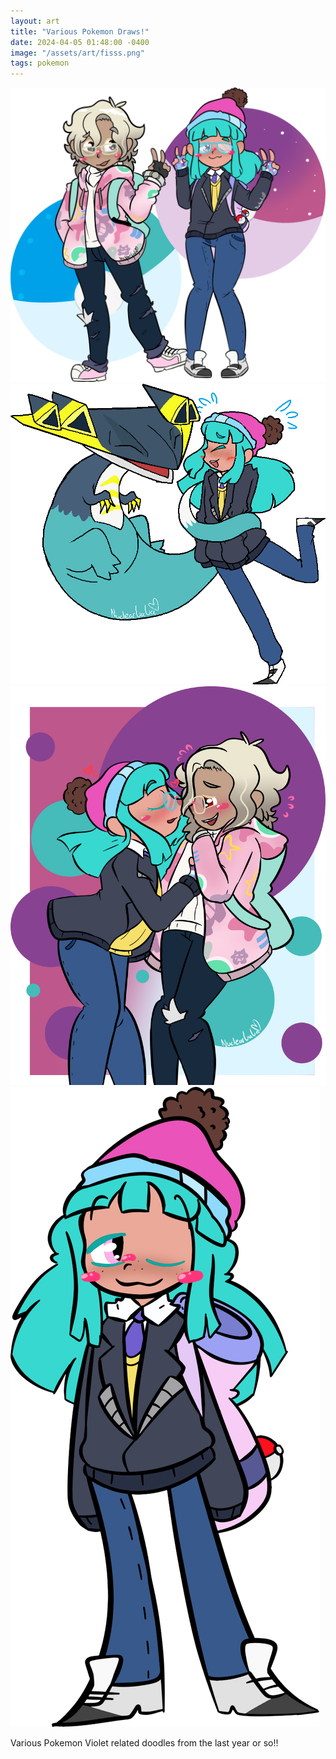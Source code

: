 ```yaml
---
layout: art
title: "Various Pokemon Draws!"
date: 2024-04-05 01:48:00 -0400
image: "/assets/art/fisss.png"
tags: pokemon
---
```

<img src= "/assets/art/sword and violet.png"  style="max-width:100%;max-height:100vh">
<img src= "/assets/art/dragapult hug.png"  style="max-width:100%;max-height:100vh">
<img src= "/assets/art/wonders.png"  style="max-width:100%;max-height:100vh">
<img src= "/assets/art/violet.png"  style="max-width:100%;max-height:100vh">

Various Pokemon Violet related doodles from the last year or so!!